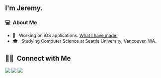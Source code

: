 ## I'm Jeremy.

### 💻 &nbsp;About Me 

- 📱 &nbsp; Working on iOS applications. <a href="https://jermhern.carrd.co"> What I have made!</a>
- 🎓 &nbsp; Studying Computer Science at Seattle University, Vancouver, WA.

##  🤝🏻 &nbsp;Connect with Me

<p>
<a href="https://jermhern.carrd.co/"><img src="https://img.shields.io/badge/-My%20Portfolio-3423A6?style=flat-square&logo=Google-Chrome&logoColor=white"/></a>
<a href="https://www.linkedin.com/in/jeremy-hernandez-/"><img src="https://img.shields.io/badge/-Jeremy%20Hernandez-0077B5?style=flat-square&logo=Linkedin&logoColor=white"/></a>
<a href="mailto:jermhern@gamil.com"><img src="https://img.shields.io/badge/-jermhern@gamil.com-D14836?style=flat-square&logo=Gmail&logoColor=white"/></a>

<!--

